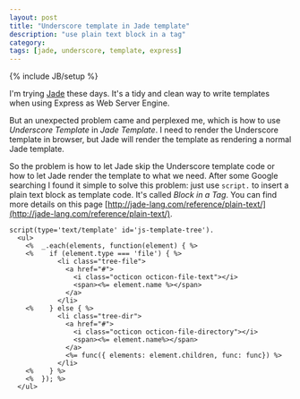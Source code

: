 ```yaml
---
layout: post
title: "Underscore template in Jade template"
description: "use plain text block in a tag"
category:
tags: [jade, underscore, template, express]
---
```

{% include JB/setup %}

I'm trying [Jade](http://jade-lang.com/) these days. It's a tidy and clean way to write templates when using Express as Web Server Engine.

But an unexpected problem came and perplexed me, which is how to use *Underscore Template* in *Jade Template*. I need to render the Underscore template in browser, but Jade will render the template as rendering a normal Jade template.

So the problem is how to let Jade skip the Underscore template code or how to let Jade render the template to what we need. After some Google searching I found it simple to solve this problem: just use `script.` to insert a plain text block as template code. It's called *Block in a Tag*. You can find more details on this page [http://jade-lang.com/reference/plain-text/](http://jade-lang.com/reference/plain-text/).


	script(type='text/template' id='js-template-tree').
	  <ul>
	    <%  _.each(elements, function(element) { %>
	    <%    if (element.type === 'file') { %>
	            <li class="tree-file">
	              <a href="#">
	                <i class="octicon octicon-file-text"></i>
	                <span><%= element.name %></span>
	              </a>
	            </li>
	    <%    } else { %>
	            <li class="tree-dir">
	              <a href="#">
	                <i class="octicon octicon-file-directory"></i>
	                <span><%= element.name%></span>
	              </a>
	              <%= func({ elements: element.children, func: func}) %>
	            </li>
	    <%    } %>
	    <%  }); %>
	  </ul>


